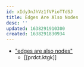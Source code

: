 ```yaml
---
id: xIdy3nJhVz1fVPioTTdSJ
title: Edges Are Also Nodes
desc: ''
updated: 1638291910300
created: 1638291830934
---
```




- ["edges are also nodes"](https://www.google.com/search?client=firefox-b-1-d&q=%22edges+are+also+nodes%22)
  - [[prdct.ktgk]]
